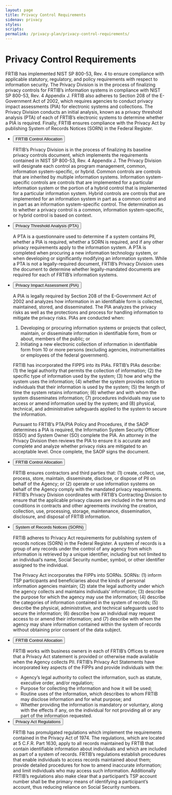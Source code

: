 ```yaml
---
layout: page
title: Privacy Control Requirements
sidenav: privacy
styles:
scripts:
permalink: /privacy-plan/privacy-control-requirements/
---
```

# Privacy Control Requirements

FRTIB has implemented NIST SP 800-53, Rev. 4 to ensure compliance with applicable statutory, regulatory, and policy requirements with respect to information security. The Privacy Division is in the process of finalizing privacy controls for FRTIB’s information systems in compliance with NIST SP 800-53, Rev. 4 Appendix J. FRTIB also adheres to Section 208 of the E-Government Act of 2002, which requires agencies to conduct privacy impact assessments (PIA) for electronic systems and collections.  The Privacy Division conducts an initial analysis, known as a privacy threshold analysis (PTA) of each of FRTIB’s electronic systems to determine whether a PIA is required. Finally, FRTIB ensures compliance with the Privacy Act by publishing System of Records Notices (SORN) in the Federal Register.

<ul class="usa-accordion">
<!-- 7.1 FRTIB Control Allocation  -->
<li>
  <button class="usa-accordion-button"
    aria-expanded="false"
    aria-controls="a1">
    FRTIB Control Allocation
  </button>
  <div id="a1" class="usa-accordion-content" markdown="1">

FRTIB’s Privacy Division is in the process of finalizing its baseline privacy controls document, which implements the requirements contained in NIST SP 800-53, Rev. 4 Appendix J. The Privacy Division will designate each control as program management, common, information system-specific, or hybrid. Common controls are controls that are inherited by multiple information systems. Information system-specific controls are controls that are implemented for a particular information system or the portion of a hybrid control that is implemented for a particular information system. Hybrid controls are controls that are implemented for an information system in part as a common control and in part as an information system-specific control. The determination as to whether a privacy control is a common, information system-specific, or hybrid control is based on context.

  </div>
</li>
<!-- 7.2 Privacy Threshold Analysis (PTA)  -->
<li>
  <button class="usa-accordion-button"
    aria-expanded="false"
    aria-controls="a2">
    Privacy Threshold Analysis (PTA)
  </button>
  <div id="a2" class="usa-accordion-content" markdown="1">

  A PTA is a questionnaire used to determine if a system contains PII, whether a PIA is required, whether a SORN is required, and if any other privacy requirements apply to the information system. A PTA is completed when procuring a new information technology system, or when developing or significantly modifying an information system. While a PTA is not a legally-required document, FRTIB’s Privacy Division uses the document to determine whether legally-mandated documents are required for each of FRTIB’s information systems.

  </div>
</li>
<!-- 7.3 Privacy Impact Assessment (PIA)  -->
<li>
  <button class="usa-accordion-button"
    aria-expanded="false"
    aria-controls="a3">
    Privacy Impact Assessment (PIA)
  </button>
  <div id="a3" class="usa-accordion-content" markdown="1">

  A PIA is legally required by Section 208 of the E-Government Act of 2002 and analyzes how information in an identifiable form is collected, maintained, stored, and disseminated. The PIA analyzes the privacy risks as well as the protections and process for handling information to mitigate the privacy risks. PIAs are conducted when:

  1. Developing or procuring information systems or projects that collect, maintain, or disseminate information in identifiable form, from or about, members of the public; or
  2. Initiating a new electronic collection of information in identifiable form from 10 or more persons (excluding agencies, instrumentalities or employees of the federal government).

  FRTIB has incorporated the FIPPS into its PIAs. FRTIB’s PIAs describe: (1) the legal authority that permits the collection of information; (2) the specific type of information used by the system; (3) how and why the system uses the information;     (4) whether the system provides notice to individuals that their information is used by the system; (5) the length of time the system retains information; (6) whether and with whom the system disseminates information; (7) procedures individuals may use to access or amend information used by the system; and (8) physical, technical, and administrative safeguards applied to the system to secure the information.

  Pursuant to FRTIB’s PTA/PIA Policy and Procedures, if the SAOP determines a PIA is required, the Information System Security Officer (ISSO) and System Owner (SO) complete the PIA. An attorney in the Privacy Division then reviews the PIA to ensure it is accurate and complete and analyze whether privacy risks are mitigated to an acceptable level. Once complete, the SAOP signs the document.

  </div>
</li>
<!-- 7.4 Contractors and Third Parties  -->
<li>
  <button class="usa-accordion-button"
    aria-expanded="false"
    aria-controls="a4">
    FRTIB Control Allocation
  </button>
  <div id="a4" class="usa-accordion-content" markdown="1">

  FRTIB ensures contractors and third parties that: (1) create, collect, use, process, store, maintain, disseminate, disclose, or dispose of PII on behalf of the Agency; or (2) operate or use information systems on behalf of the Agency comply with the mandated privacy requirements. FRTIB’s Privacy Division coordinates with FRTIB’s Contracting Division to ensure that the applicable privacy clauses are included in the terms and conditions in contracts and other agreements involving the creation, collection, use, processing, storage, maintenance, dissemination, disclosure, and disposal of FRTIB information.
  </div>
</li>
<!-- 7.5 System of Records Notices (SORN) -->
<li>
  <button class="usa-accordion-button"
    aria-expanded="false"
    aria-controls="a5">
    System of Records Notices (SORN)
  </button>
  <div id="a5" class="usa-accordion-content" markdown="1">

  FRTIB adheres to Privacy Act requirements for publishing system of records notices (SORN) in the Federal Register. A system of records is a group of any records under the control of any agency from which information is retrieved by a unique identifier, including but not limited to an individual’s name, Social Security number, symbol, or other identifier assigned to the individual.  

  The Privacy Act incorporates the FIPPs into SORNs. SORNs: (1) inform TSP  participants and beneficiaries about the kinds of personal information agencies maintain; (2) state the legal authority under which the agency collects and maintains individuals’ information; (3) describe the purpose for which the agency may use the information; (4) describe the categories of information contained in the system of records; (5) describe the physical, administrative, and technical safeguards used to secure the information; (6) describe how an individual may request access to or amend their information; and (7) describe with whom the agency may share information contained within the system of records without obtaining prior consent of the data subject.
  </div>
</li>
<!-- 7.6 Privacy Act Statements -->
<li>
  <button class="usa-accordion-button"
    aria-expanded="false"
    aria-controls="a6">
    FRTIB Control Allocation
  </button>
  <div id="a6" class="usa-accordion-content" markdown="1">

  FRTIB works with business owners in each of FRTIB’s Offices to ensure that a Privacy Act statement is provided or otherwise made available when the Agency collects PII. FRTIB’s Privacy Act Statements have incorporated key aspects of the FIPPs and provide individuals with the:

  - Agency’s legal authority to collect the information, such as statute, executive order, and/or regulation;
  - Purpose for collecting the information and how it will be used;
  - Routine uses of the information, which describes to whom FRTIB may disclose information and for what purpose; and
  - Whether providing the information is mandatory or voluntary, along with the effects if any, on the individual for not providing all or any part of the information requested.

  </div>
</li>
<!-- 7.7 Privacy Act Regulations -->
<li>
  <button class="usa-accordion-button"
    aria-expanded="false"
    aria-controls="a7">
    Privacy Act Regulations
  </button>
  <div id="a7" class="usa-accordion-content" markdown="1">

  FRTIB has promulgated regulations which implement the requirements contained in the Privacy Act of 1974. The regulations, which are located at 5 C.F.R. Part 1630, apply to all records maintained by FRTIB that contain identifiable information about individuals and which are included as part of a system of records. FRTIB’s regulations establish procedures that enable individuals to access records maintained about them; provide detailed procedures for how to amend inaccurate information; and limit individuals who may access such information. Additionally FRTIB’s regulations also make clear that a participant’s TSP account number shall be the primary means of identifying a participant’s account, thus reducing reliance on Social Security numbers.
</div>
</li>
</ul>

<!-- CONTENT END -->
